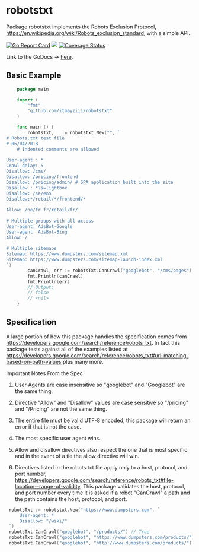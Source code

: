 # robotstxt
Package robotstxt implements the Robots Exclusion Protocol, https://en.wikipedia.org/wiki/Robots_exclusion_standard, with a simple API.

[![Go Report Card](https://goreportcard.com/badge/github.com/itmayziii/robotstxt)](https://goreportcard.com/report/github.com/itmayziii/robotstxt)
[![](https://godoc.org/github.com/itmayziii/robotstxt?status.svg)](https://godoc.org/github.com/itmayziii/robotstxt)
[![Coverage Status](https://coveralls.io/repos/github/itmayziii/robotstxt/badge.svg)](https://coveralls.io/github/itmayziii/robotstxt)

Link to the GoDocs -> [here](https://godoc.org/github.com/itmayziii/robotstxt).


## Basic Example
```go
    package main

    import (
    	"fmt"
    	"github.com/itmayziii/robotstxt"
    )

    func main () {
    	robotsTxt, _ := robotstxt.New("", `
# Robots.txt test file
# 06/04/2018
    # Indented comments are allowed
        
User-agent : *
Crawl-delay: 5
Disallow: /cms/
Disallow: /pricing/frontend
Disallow: /pricing/admin/ # SPA application built into the site
Disallow : *?s=lightbox
Disallow: /se/en$
Disallow:*/retail/*/frontend/*
        
Allow: /be/fr_fr/retail/fr/
        
# Multiple groups with all access
User-agent: AdsBot-Google
User-agent: AdsBot-Bing
Allow: /
        
# Multiple sitemaps
Sitemap: https://www.dumpsters.com/sitemap.xml
Sitemap: https://www.dumpsters.com/sitemap-launch-index.xml
`)
        canCrawl, err := robotsTxt.CanCrawl("googlebot", "/cms/pages")
        fmt.Println(canCrawl)
        fmt.Println(err)
        // Output:
        // false
        // <nil>
    }
```

## Specification

A large portion of how this package handles the specification comes from https://developers.google.com/search/reference/robots_txt.
In fact this package tests against all of the examples listed at
https://developers.google.com/search/reference/robots_txt#url-matching-based-on-path-values plus many more.

Important Notes From the Spec

1. User Agents are case insensitive so "googlebot" and "Googlebot" are the same thing.

2. Directive "Allow" and "Disallow" values are case sensitive so "/pricing" and "/Pricing" are not the same thing.

3. The entire file must be valid UTF-8 encoded, this package will return an error if that is not the case.

4. The most specific user agent wins.

5. Allow and disallow directives also respect the one that is most specific and in the event of a tie the allow directive will win.

6. Directives listed in the robots.txt file apply only to a host, protocol, and port number,
https://developers.google.com/search/reference/robots_txt#file-location--range-of-validity. This package validates the host, protocol,
and port number every time it is asked if a robot "CanCrawl" a path and the path contains the host, protocol, and port.
```go
 robotsTxt := robotstxt.New("https://www.dumpsters.com", `
     User-agent: *
     Disallow: "/wiki/"
 `)
 robotsTxt.CanCrawl("googlebot", "/products/") // True
 robotsTxt.CanCrawl("googlebot", "https://www.dumpsters.com/products/") // True
 robotsTxt.CanCrawl("googlebot", "http://www.dumpsters.com/products/") // False - the URL did not match the URL provided when "robotsTxt" was created
```
